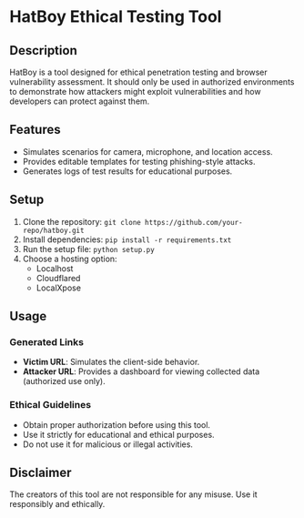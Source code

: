 # HatBoy Ethical Testing Tool

## Description
HatBoy is a tool designed for ethical penetration testing and browser vulnerability assessment. It should only be used in authorized environments to demonstrate how attackers might exploit vulnerabilities and how developers can protect against them.

## Features
- Simulates scenarios for camera, microphone, and location access.
- Provides editable templates for testing phishing-style attacks.
- Generates logs of test results for educational purposes.

## Setup
1. Clone the repository: `git clone https://github.com/your-repo/hatboy.git`
2. Install dependencies: `pip install -r requirements.txt`
3. Run the setup file: `python setup.py`
4. Choose a hosting option:
    - Localhost
    - Cloudflared
    - LocalXpose

## Usage
### Generated Links
- **Victim URL**: Simulates the client-side behavior.
- **Attacker URL**: Provides a dashboard for viewing collected data (authorized use only).

### Ethical Guidelines
- Obtain proper authorization before using this tool.
- Use it strictly for educational and ethical purposes.
- Do not use it for malicious or illegal activities.

## Disclaimer
The creators of this tool are not responsible for any misuse. Use it responsibly and ethically.
